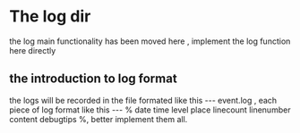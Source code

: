 The log dir 
==

the log main functionality has been moved here ,
 implement the log function here directly 


the introduction to log format 
--
the logs will be recorded in the file formated like this ---  event.log , each piece of log format like this --- % date time level place linecount linenumber content debugtips %, better implement them all. 